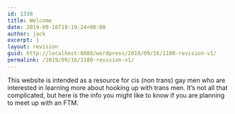 ```yaml
---
id: 1338
title: Welcome
date: 2019-09-16T19:19:24+00:00
author: jack
excerpt: |
layout: revision
guid: http://localhost:8888/wordpress/2019/09/16/1180-revision-v1/
permalink: /2019/09/16/1180-revision-v1/
---
```

This website is intended as a resource for cis (non trans) gay men who are interested in learning more about hooking up with trans men. It&#8217;s not all that complicated, but here is the info you might like to know if you are planning to meet up with an FTM.